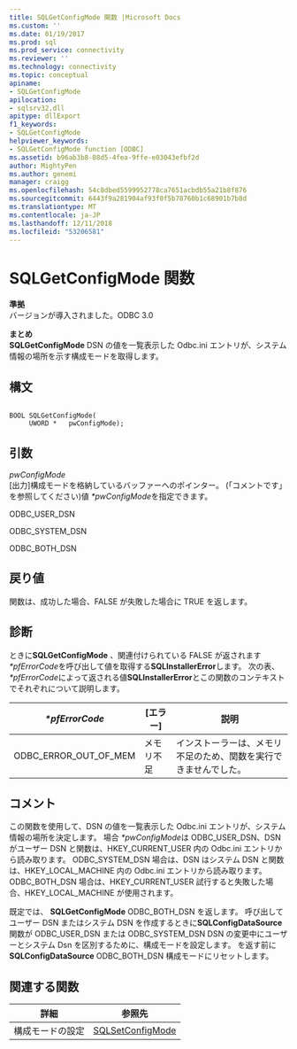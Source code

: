 ```yaml
---
title: SQLGetConfigMode 関数 |Microsoft Docs
ms.custom: ''
ms.date: 01/19/2017
ms.prod: sql
ms.prod_service: connectivity
ms.reviewer: ''
ms.technology: connectivity
ms.topic: conceptual
apiname:
- SQLGetConfigMode
apilocation:
- sqlsrv32.dll
apitype: dllExport
f1_keywords:
- SQLGetConfigMode
helpviewer_keywords:
- SQLGetConfigMode function [ODBC]
ms.assetid: b96ab3b8-08d5-4fea-9ffe-e03043efbf2d
author: MightyPen
ms.author: genemi
manager: craigg
ms.openlocfilehash: 54c8dbed5599952778ca7651acbdb55a21b8f876
ms.sourcegitcommit: 6443f9a281904af93f0f5b78760b1c68901b7b8d
ms.translationtype: MT
ms.contentlocale: ja-JP
ms.lasthandoff: 12/11/2018
ms.locfileid: "53206581"
---
```

# <a name="sqlgetconfigmode-function"></a>SQLGetConfigMode 関数
**準拠**  
 バージョンが導入されました。ODBC 3.0  
  
 **まとめ**  
 **SQLGetConfigMode** DSN の値を一覧表示した Odbc.ini エントリが、システム情報の場所を示す構成モードを取得します。  
  
## <a name="syntax"></a>構文  
  
```  
  
BOOL SQLGetConfigMode(  
     UWORD *   pwConfigMode);  
```  
  
## <a name="arguments"></a>引数  
 *pwConfigMode*  
 [出力]構成モードを格納しているバッファーへのポインター。 (「コメントです」を参照してください)値 *\*pwConfigMode*を指定できます。  
  
 ODBC_USER_DSN  
  
 ODBC_SYSTEM_DSN  
  
 ODBC_BOTH_DSN  
  
## <a name="returns"></a>戻り値  
 関数は、成功した場合、FALSE が失敗した場合に TRUE を返します。  
  
## <a name="diagnostics"></a>診断  
 ときに**SQLGetConfigMode** 、関連付けられている FALSE が返されます *\*pfErrorCode*を呼び出して値を取得する**SQLInstallerError**します。 次の表、  *\*pfErrorCode*によって返される値**SQLInstallerError**とこの関数のコンテキストでそれぞれについて説明します。  
  
|*\*pfErrorCode*|[エラー]|説明|  
|---------------------|-----------|-----------------|  
|ODBC_ERROR_OUT_OF_MEM|メモリ不足|インストーラーは、メモリ不足のため、関数を実行できませんでした。|  
  
## <a name="comments"></a>コメント  
 この関数を使用して、DSN の値を一覧表示した Odbc.ini エントリが、システム情報の場所を決定します。 場合 *\*pwConfigMode*は ODBC_USER_DSN、DSN がユーザー DSN と関数は、HKEY_CURRENT_USER 内の Odbc.ini エントリから読み取ります。 ODBC_SYSTEM_DSN 場合は、DSN はシステム DSN と関数は、HKEY_LOCAL_MACHINE 内の Odbc.ini エントリから読み取ります。 ODBC_BOTH_DSN 場合は、HKEY_CURRENT_USER 試行すると失敗した場合、HKEY_LOCAL_MACHINE が使用されます。  
  
 既定では、 **SQLGetConfigMode** ODBC_BOTH_DSN を返します。 呼び出してユーザー DSN またはシステム DSN を作成するときに**SQLConfigDataSource**関数が ODBC_USER_DSN または ODBC_SYSTEM_DSN DSN の変更中にユーザーとシステム Dsn を区別するために、構成モードを設定します。 を返す前に**SQLConfigDataSource** ODBC_BOTH_DSN 構成モードにリセットします。  
  
## <a name="related-functions"></a>関連する関数  
  
|詳細|参照先|  
|---------------------------|---------|  
|構成モードの設定|[SQLSetConfigMode](../../../odbc/reference/syntax/sqlsetconfigmode-function.md)|

